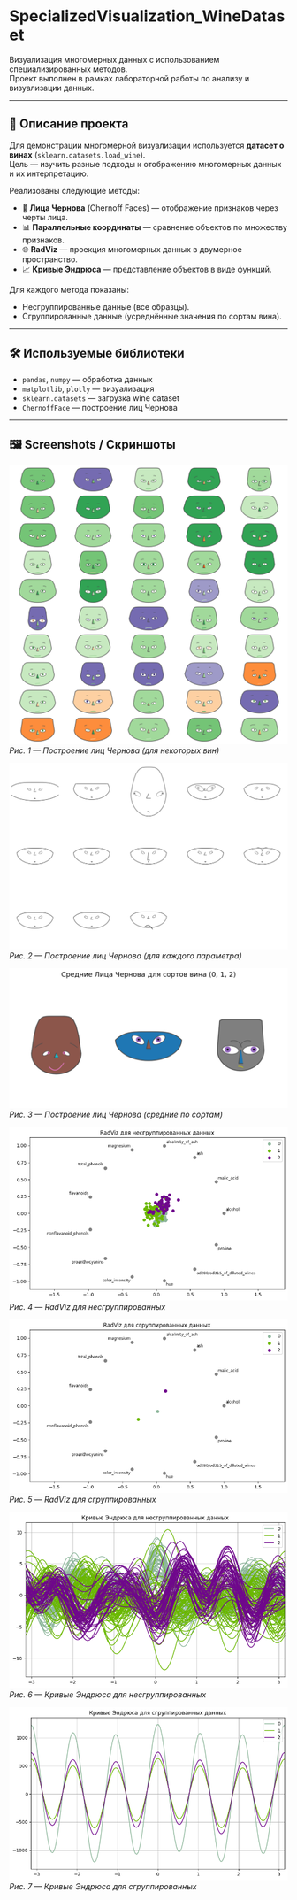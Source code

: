 # SpecializedVisualization_WineDataset

Визуализация многомерных данных с использованием специализированных методов.  
Проект выполнен в рамках лабораторной работы по анализу и визуализации данных. 

---

## 📌 Описание проекта  
Для демонстрации многомерной визуализации используется **датасет о винах** (`sklearn.datasets.load_wine`).  
Цель — изучить разные подходы к отображению многомерных данных и их интерпретацию.  

Реализованы следующие методы:  
- 👤 **Лица Чернова** (Chernoff Faces) — отображение признаков через черты лица.  
- 📊 **Параллельные координаты** — сравнение объектов по множеству признаков.  
- 🌐 **RadViz** — проекция многомерных данных в двумерное пространство.  
- 📈 **Кривые Эндрюса** — представление объектов в виде функций.  

Для каждого метода показаны:  
- Несгруппированные данные (все образцы).  
- Сгруппированные данные (усреднённые значения по сортам вина).  

---

## 🛠 Используемые библиотеки  
- `pandas`, `numpy` — обработка данных  
- `matplotlib`, `plotly` — визуализация  
- `sklearn.datasets` — загрузка wine dataset  
- `ChernoffFace` — построение лиц Чернова

---

## 🖼 Screenshots / Скриншоты

![task6](images/task6_example.png)
*Рис. 1 — Построение лиц Чернова (для некоторых вин)*

![task6](images/task6_features.png)
*Рис. 2 — Построение лиц Чернова (для каждого параметра)*

![task6](images/task6_mean.png)
*Рис. 3 — Построение лиц Чернова (средние по сортам)*

![task6](images/task6_radviz_all.png) 
*Рис. 4 — RadViz для несгруппированных*

![task6](images/task6_radviz_grouped.png)
*Рис. 5 — RadViz для сгруппированных* 

![task6](images/task6_andrews_curves_all.png)
*Рис. 6 — Кривые Эндрюса для несгруппированных* 

![task6](images/task6_andrews_curves_grouped.png)
*Рис. 7 — Кривые Эндрюса для сгруппированных* 
